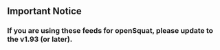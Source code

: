 ## Important Notice

### If you are using these feeds for openSquat, please update to the v1.93 (or later).



